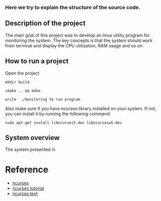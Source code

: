 ### Here we try to explain the structure of the source code.

## Description of the project
The main goal of this project was to develop an linux utility program for monitoring the system. The key concepts is that the system should work from terminal and display the CPU utilization, RAM usage and so on.

## How to run a project
Open the project
```
mkdir build
```
```
cmake .. && make
```
```
write  ./monitoring to run program
```
Also make sure if you have ncurses library installed on your system. If not, you can install it by running the following command:
```
sudo apt-get install libncurses5-dev libncursesw5-dev
```


## System overview
The system presented in 

# Reference

- [ncurses](https://opensource.com/article/21/8/ncurses-linux)
- [ncurses tutorial](https://tldp.org/HOWTO/NCURSES-Programming-HOWTO/)
- [ncurses text](https://www.linuxjournal.com/content/programming-text-windows-ncurses)

